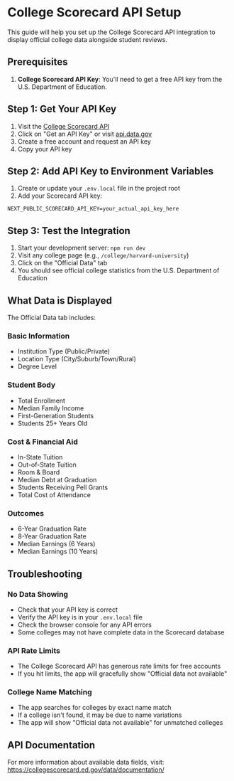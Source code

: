 # College Scorecard API Setup

This guide will help you set up the College Scorecard API integration to display official college data alongside student reviews.

## Prerequisites

1. **College Scorecard API Key**: You'll need to get a free API key from the U.S. Department of Education.

## Step 1: Get Your API Key

1. Visit the [College Scorecard API](https://collegescorecard.ed.gov/data/documentation/)
2. Click on "Get an API Key" or visit [api.data.gov](https://api.data.gov/signup/)
3. Create a free account and request an API key
4. Copy your API key

## Step 2: Add API Key to Environment Variables

1. Create or update your `.env.local` file in the project root
2. Add your Scorecard API key:

```env
NEXT_PUBLIC_SCORECARD_API_KEY=your_actual_api_key_here
```

## Step 3: Test the Integration

1. Start your development server: `npm run dev`
2. Visit any college page (e.g., `/college/harvard-university`)
3. Click on the "Official Data" tab
4. You should see official college statistics from the U.S. Department of Education

## What Data is Displayed

The Official Data tab includes:

### Basic Information
- Institution Type (Public/Private)
- Location Type (City/Suburb/Town/Rural)
- Degree Level

### Student Body
- Total Enrollment
- Median Family Income
- First-Generation Students
- Students 25+ Years Old

### Cost & Financial Aid
- In-State Tuition
- Out-of-State Tuition
- Room & Board
- Median Debt at Graduation
- Students Receiving Pell Grants
- Total Cost of Attendance

### Outcomes
- 6-Year Graduation Rate
- 8-Year Graduation Rate
- Median Earnings (6 Years)
- Median Earnings (10 Years)

## Troubleshooting

### No Data Showing
- Check that your API key is correct
- Verify the API key is in your `.env.local` file
- Check the browser console for any API errors
- Some colleges may not have complete data in the Scorecard database

### API Rate Limits
- The College Scorecard API has generous rate limits for free accounts
- If you hit limits, the app will gracefully show "Official data not available"

### College Name Matching
- The app searches for colleges by exact name match
- If a college isn't found, it may be due to name variations
- The app will show "Official data not available" for unmatched colleges

## API Documentation

For more information about available data fields, visit:
https://collegescorecard.ed.gov/data/documentation/